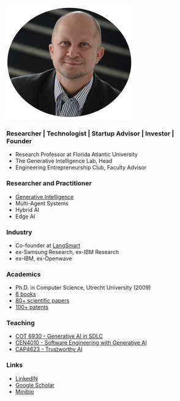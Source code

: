 

![](./images/fkoch-banner.png)

### Researcher | Technologist | Startup Advisor | Investor | Founder



* Research Professor at Florida Atlantic University
* The Generative Intelligence Lab, Head
* Engineering Entrepreneurship Club, Faculty Advisor

### Researcher and Practitioner

* [Generative Intelligence](https://medium.com/generative-intelligence-lab/generative-intelligence-systems-concepts-and-research-opportunities-0740b1b5c7eb)
* Multi-Agent Systems
* Hybrid AI
* Edge AI


### Industry

* Co-founder at [LangSmart](http://www.langsmart.ai)
* ex-Samsung Research, ex-IBM Research
* ex-IBM, ex-Openwave

### Academics

* Ph.D. in Computer Science, Utrecht University (2009)
* [6 books](./PUBLICATIONS.md#books)
* [80+ scientific papers](./PUBLICATIONS.md#papers)
* [100+ patents](./PUBLICATIONS.md#patents)


### Teaching

* [COT 6930 - Generative AI in SDLC](https://fau.simplesyllabus.com/doc/nre6c4z6g/Spring-2025-1-Full-Term-COT-6930-001-Topics-in-Computer-Science?mode=view)
* [CEN4010 - Software Engineering with Generative AI](https://fau.simplesyllabus.com/doc/yolipf0x2/Spring-2025-1-Full-Term-CEN-4010-001-Prin-Software-Engineering?mode=view)
* [CAP4623 - Trustworthy AI](https://www.fau.edu/engineering/eecs/pdf/syllabus-trustworthy-artificial-intelligence-fall-2024.pdf)


### Links

* [LinkedIN](https://www.linkedin.com/in/fkoch/)
* [Google Scholar](https://scholar.google.com/citations?user=-jD2UDsAAAAJ&hl=en&oi=ao)
* [Minibio](http://www.fernandokoch.me/minibio.html)


